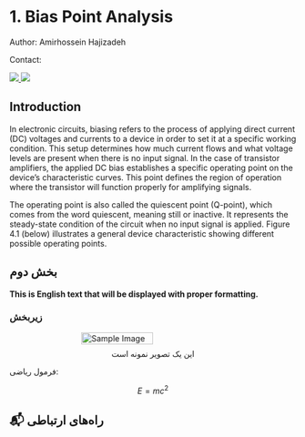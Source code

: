 # 1. Bias Point Analysis

Author: Amirhossein Hajizadeh

Contact: <p>
  <a href="https://github.com/am1rosen">
    <img src="https://img.shields.io/badge/GitHub-am1rosen-181717?logo=github&logoColor=white&style=flat-square" />
  </a>
  <a href="mailto:amirho.hajizadeh@gmail.com">
    <img src="https://img.shields.io/badge/Email-amirho.hajizadeh%40gmail.com-EA4335?logo=gmail&logoColor=white&style=flat-square" />
  </a>
</p>

## Introduction
In electronic circuits, biasing refers to the process of applying direct current (DC) voltages and currents to a device in order to set it at a specific working condition. This setup determines how much current flows and what voltage levels are present when there is no input signal. In the case of transistor amplifiers, the applied DC bias establishes a specific operating point on the device’s characteristic curves. This point defines the region of operation where the transistor will function properly for amplifying signals.

The operating point is also called the quiescent point (Q-point), which comes from the word quiescent, meaning still or inactive. It represents the steady-state condition of the circuit when no input signal is applied. Figure 4.1 (below) illustrates a general device characteristic showing different possible operating points.

## بخش دوم

<div class="english-text">
<strong>
This is English text that will be displayed with proper formatting.
</strong>
</div>

### زیربخش

<div style="display: flex; justify-content: center; align-items: center; gap: 10px;">
    <img src="/assets/images/sample.jpg" alt="Sample Image" style="width: 50%; height: 50%; object-fit: contain;">
</div>
<div class="caption" style="text-align: center; margin-top: 8px;">
این یک تصویر نمونه است
</div>

فرمول ریاضی:

$$
E = mc^2
$$

## 📬 راه‌های ارتباطی

